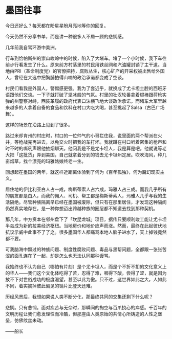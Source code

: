 # 墨国往事

今日还好么？每天都在盼星星盼月亮地等你的回复。

今天仍然不分享书单，而是讲一种很多人不屑一顾的悲悯感。

几年前我自驾环游中美洲。

行车到恰帕斯州的崇山峻岭中的时候，陷入了大堵车。堵了一个小时候，我下车往前步行看发生了什么。原来前方村落里的村民用铁丝网和汽油罐封锁了主干道。当地由PRI（革命制度党）的官僚把持，腐败丛生，核心矿产的开采权被出售给外国人，曾经在大选中把胸脯拍得山响的政治承诺都变成了空谈。

村民们看我是外国人，警惕感更强。我为了套近乎，就换成了尤卡坦土腔的西班牙语跟他们交谈。一下子就打破了坚冰般的气氛。村里的壮汉轮番拿着棍棒跟荷枪实弹的州警察对峙，西装革履的政府代表口沫横飞地大谈政治承诺。而堵车大军里越来越多的人拿着自备的食品和饮料在村口大吃大喝，甚至挑起了Salsa（古巴广场舞）。

这样的场景在沿路上见到了很多。

路过米却肯州的村庄时，村口的一位帅气的小哥拦住我，说里面的两个帮派在火并，等枪战完再进去，以免交火时把我的车打坏。我就蹲在村口听着密集的枪声和时不时的嘶吼声跟他抽烟聊天。他问我是不是尤卡坦人，我是算是吧。他就说等老大把「这批货」弄到美国，自己就拿着分到的钱去尤卡坦州定居。吹吹海风，种几亩烟草，找个漂亮的玛雅姑娘终老一生。

回想起在墨国的两年，就这样近距离体验到了何为《百年孤独》，何为魔幻现实主义。

居住地的伊比利亚白人占一成，梅斯蒂索人占六成，玛雅人占三成。而我几乎所有的朋友都是白人，而我的佣人、司机、帮工都是梅斯蒂索人，玛雅人几乎与我的生活隔绝。尽管种族隔离早已经在墨国被废除，但只有在那里居住，才发现这种隔阂仍然真实地存在，是一种你想迈出跨越种族的圈层都不知道去找到那种契机。

那几年，中方资本在邻州盘下了「坎昆龙城」项目，据传只要顺利竣工能让尤卡坦半岛成为新的拉美经济枢纽。当地房价和地价应声而涨。然而，最终在此起彼伏地抗议示威中此事不了了之。很多墨国华人都痛骂本地人脑子进水了，天上掉钱竟然都不要。

可我脑海中飘过的种族问题、制度性腐败问题、毒品与黑帮问题，全都跟一张张苦涩的面孔连在了一起，却是怎么也无法认同那种谩骂。

我始终也不认为自己（哪怕有片刻）是个尤卡坦人，而是个不折不扣的文化意义上的华人——我们这个文化体吃得了苦，忍得了难，咽得下酸，尝得了涩，就是因为放不下对世俗成功的极度渴望，甚至以此为傲。只不过，这世界如此之大，人如此不同，着实摘掉彼此偏见的镜片比登天还难。

历经风景后，我想如果说人类不断分化，那最终共同的交集还剩下什么呢？

悲悯。只有悲悯。面对疾苦与无奈时，那瞬间的掏空与百爪挠心的痒感。千百年的文明历程让我们愈发理性而冷酷，但那座由人类原始的共情心所铸造的人性之堡垒，仿佛纹丝未动。

——船长
